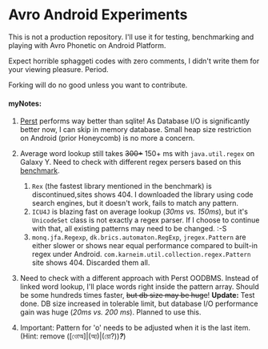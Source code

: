# Avro Android Experiments


This is not a production repository. I'll use it for testing, benchmarking and playing with Avro Phonetic on Android Platform. 

Expect horrible sphaggeti codes with zero comments, I didn't write them for your viewing pleasure. Period.

Forking will do no good unless you want to contribute.

#### myNotes:

1. [Perst](http://www.mcobject.com/perst) performs way better than sqlite! As Database I/O is significantly better now, I can skip in memory database. Small heap size restriction on Android (prior Honeycomb) is no more a concern.
2. Average word lookup still takes ~~300+~~ 150+ ms with `java.util.regex` on Galaxy Y.  Need to check with different regex persers based on this [benchmark](http://www.tusker.org/regex/regex_benchmark.html).
	1. `Rex` (the fastest library mentioned in the benchmark) is discontinued,sites shows 404. I downloaded the library using code search engines, but it doesn't work, fails to match any pattern.
	2. `ICU4J` is blazing fast on average lookup (*30ms vs. 150ms*), but it's `UnicodeSet` class is not exactly a regex parser. If I choose to continue with that, all existing patterns may need to be changed. :-S
	3. `monq.jfa.Regexp`, `dk.brics.automaton.RegExp`, `jregex.Pattern` are either slower or shows near equal performance compared to built-in regex under Android. `com.karneim.util.collection.regex.Pattern` site shows 404. Discarded them all.

3. Need to check with a different approach with Perst OODBMS. Instead of linked word lookup, I'll place words right inside the pattern array. Should be some hundreds times faster, ~~but db size may be huge~~! **Update:** Test done. DB size increased in tolerable limit, but database I/O performance gain was huge (*20ms vs. 200 ms*). Planned to use this.
4. Important: Pattern for 'o' needs to be adjusted when it is the last item. (Hint: remove ([ওোঅ]|(অ্য)|(য়ো?))***?***)